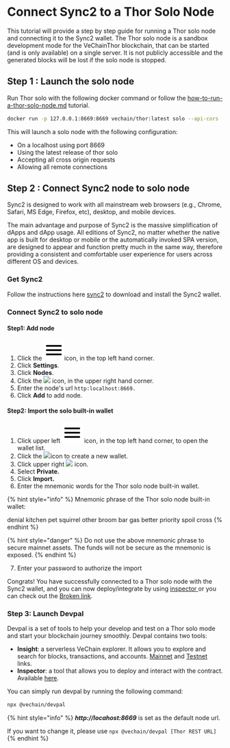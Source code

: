 # Connect Sync2 to a Thor Solo Node

This tutorial will provide a step by step guide for running a Thor solo node and connecting it to the Sync2 wallet. The Thor solo node is a sandbox development mode for the VeChainThor blockchain, that can be started (and is only available) on a single server. It is not publicly accessible and the generated blocks will be lost if the solo node is stopped.

## Step 1 : Launch the solo node <a href="#step-1-launch-the-solo-node" id="step-1-launch-the-solo-node"></a>

Run Thor solo with the following docker command or follow the [how-to-run-a-thor-solo-node.md](how-to-run-a-thor-solo-node.md "mention") tutorial.

```bash
docker run -p 127.0.0.1:8669:8669 vechain/thor:latest solo --api-cors '*' --api-addr 0.0.0.0:8669
```

This will launch a solo node with the following configuration:

* On a localhost using port 8669
* Using the latest release of thor solo
* Accepting all cross origin requests
* Allowing all remote connections

## Step 2 : Connect Sync2 node to solo node <a href="#step-2-connect-sync2-node-to-solo-node" id="step-2-connect-sync2-node-to-solo-node"></a>

Sync2 is designed to work with all mainstream web browsers (e.g., Chrome, Safari, MS Edge, Firefox, etc), desktop, and mobile devices.

The main advantage and purpose of Sync2 is the massive simplification of dApps and dApp usage. All editions of Sync2, no matter whether the native app is built for desktop or mobile or the automatically invoked SPA version, are designed to appear and function pretty much in the same way, therefore providing a consistent and comfortable user experience for users across different OS and devices.

### Get Sync2 <a href="#get-sync2" id="get-sync2"></a>

Follow the instructions here [sync2](../core-concepts/wallets/sync2/ "mention") to download and install the Sync2 wallet.

### Connect Sync2 to solo node <a href="#connect-sync2-to-solo-node" id="connect-sync2-to-solo-node"></a>

#### **Step1: Add node**

1. Click the ![](../.gitbook/assets/menu.svg)icon, in the top left hand corner.
2. Click **Settings**.
3. Click **Nodes**.
4. Click the ![](../.gitbook/assets/add\_circle\_outline.svg) icon, in the upper right hand corner.
5. Enter the node's url `http:localhost:8669.`
6. Click **Add** to add node.

#### **Step2: Import the solo built-in wallet**

1. Click upper left ![](../.gitbook/assets/menu.svg) icon, in the top left hand corner, to open the wallet list.
2. Click the ![](../.gitbook/assets/add\_circle\_outline.svg)icon to create a new wallet.
3. Click upper right ![](../.gitbook/assets/more\_horiz.svg) icon.
4. Select **Private.**
5. Click **Import.**
6. Enter the mnemonic words for the Thor solo node built-in wallet.

{% hint style="info" %}
Mnemonic phrase of the Thor solo node built-in wallet:

denial kitchen pet squirrel other broom bar gas better priority spoil cross
{% endhint %}

{% hint style="danger" %}
Do not use the above mnemonic phrase to secure mainnet assets. The funds will not be secure as the mnemonic is exposed.
{% endhint %}

7. Enter your password to authorize the import

Congrats! You have successfully connected to a Thor solo node with the Sync2 wallet, and you can now deploy/integrate by using [inspector ](https://inspector.vecha.in/)or you can check out the [Broken link](broken-reference "mention").

### Step 3: Launch Devpal <a href="#step-3-launch-devpal" id="step-3-launch-devpal"></a>

Devpal is a set of tools to help your develop and test on a Thor solo mode and start your blockchain journey smoothly. Devpal contains two tools:

* **Insight**: a serverless VeChain explorer. It allows you to explore and search for blocks, transactions, and accounts. [Mainnet](https://insight.vecha.in/#/main/) and [Testnet](https://insight.vecha.in/#/test/) links.
* **Inspector**: a tool that allows you to deploy and interact with the contract. Available [here](https://inspector.vecha.in/).

You can simply run devpal by running the following command:

```bash
npx @vechain/devpal
```

{% hint style="info" %}
_**http://locahost:8669**_ is set as the default node url.

If you want to change it, please use `npx @vechain/devpal [Thor REST URL]`
{% endhint %}
